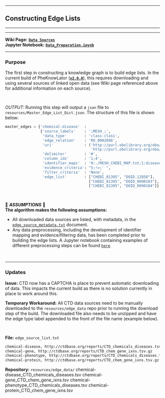 ***
## Constructing Edge Lists  
***
***

**Wiki Page:** **[`Data Sources`](https://github.com/callahantiff/PheKnowLator/wiki/v2-Data-Sources#data-sources)**  
**Jupyter Notebook:** **[`Data_Preparation.ipynb`](https://github.com/callahantiff/PheKnowLator/blob/master/Data_Preparation.ipynb)**  

___

### Purpose
The first step in constructing a knowledge graph is to build edge lists. In the current build of PheKnowLator (**[`v2.0.0`](https://github.com/callahantiff/PheKnowLator/wiki/v2.0.0)**), this requires downloading and using several sources of linked open data (see Wiki page referenced above for additional information on each source). 

<br>

_OUTPUT:_ Running this step will output a `json` file to `resources/Master_Edge_List_Dict.json`. The structure of this file is shown below:

```python
master_edges = {'chemical-disease'  :
                {'source_labels'    : ';MESH_;',
                 'data_type'        : 'class-class',
                 'edge_relation'    : 'RO_0002606',
                 'uri'              : ('http://purl.obolibrary.org/obo/',
                                       'http://purl.obolibrary.org/obo/'),
                 'delimiter'        : '#',
                 'column_idx'       : '1;4',
                 'identifier_maps'  : '0:./MESH_CHEBI_MAP.txt;1:disease-dbxref-map',
                 'evidence_criteria': "5;!=;' ",
                 'filter_criteria'  : 'None',
                 'edge_list'        : ["CHEBI_81395", "DOID_12858"],
                                      ["CHEBI_81395", "DOID_0090103"], ...,
                                      ["CHEBI_81395", "DOID_0090104"]}
```

<br>

🛑 *<b>ASSUMPTIONS</b>* 🛑  
**The algorithm makes the following assumptions:**
- All downloaded data sources are listed, with metadata, in the [`edge_source_metadata.txt`](https://github.com/callahantiff/PheKnowLator/blob/master/resources/edge_data/edge_source_metadata.txt) document.  
- Any data preprocessing, including the development of identifier mapping and evidence/filtering data, has been completed prior to building the edge lists. A Jupyter notebook containing examples of different preprocessing steps can be found [`here`](https://github.com/callahantiff/PheKnowLator/blob/master/Data_Preparation.ipynb).  

<br>

***

### Updates

**Issue:** CTD now has a CAPTCHA is place to prevent automatic downloading of data. This impacts the current build as there is no solution currently in place to work around this.

**Temporary Workaround:** All CTD data sources need to be manually downloaded to the `resources/edge_data` repo prior to running the download step of the build. The downloaded file also needs to be unzipped and have the edge type label appended to the front of the file name (example below).

<br>

**File:** `edge_source_list.txt` 
```bash
chemical-disease, http://ctdbase.org/reports/CTD_chemicals_diseases.tsv.gz
chemical-gene, http://ctdbase.org/reports/CTD_chem_gene_ixns.tsv.gz
chemical-phenotype, http://ctdbase.org/reports/CTD_chemicals_diseases.tsv.gz
chemical-protein, http://ctdbase.org/reports/CTD_chem_gene_ixns.tsv.gz
```

**Repository:** `resources/edge_data/` 
chemical-disease_CTD_chemicals_diseases.tsv
chemical-gene_CTD_chem_gene_ixns.tsv
chemical-phenotype_CTD_chemicals_diseases.tsv
chemical-protein_CTD_chem_gene_ixns.tsv
